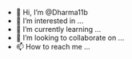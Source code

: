 - 👋 Hi, I’m @Dharma11b
- 👀 I’m interested in ...
- 🌱 I’m currently learning ...
- 💞️ I’m looking to collaborate on ...
- 📫 How to reach me ...

<!---
Dharma11b/Dharma11b is a ✨ special ✨ repository because its `README.md` (this file) appears on your GitHub profile.
You can click the Preview link to take a look at your changes.
--->

